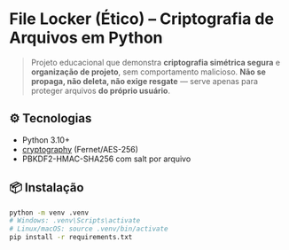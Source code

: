 # File Locker (Ético) – Criptografia de Arquivos em Python

> Projeto educacional que demonstra **criptografia simétrica segura** e **organização de projeto**,
> sem comportamento malicioso. **Não se propaga, não deleta, não exige resgate** — serve apenas
> para proteger arquivos **do próprio usuário**.

## ⚙️ Tecnologias
- Python 3.10+
- [cryptography](https://pypi.org/project/cryptography/) (Fernet/AES-256)
- PBKDF2-HMAC-SHA256 com salt por arquivo

## 📦 Instalação
```bash
python -m venv .venv
# Windows: .venv\Scripts\activate
# Linux/macOS: source .venv/bin/activate
pip install -r requirements.txt
